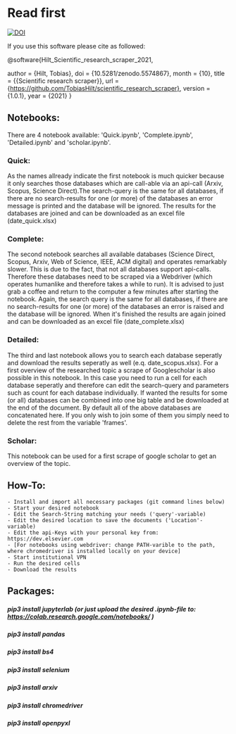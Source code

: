 # Read first

[![DOI](https://zenodo.org/badge/DOI/10.5281/zenodo.5574867.svg)](https://doi.org/10.5281/zenodo.5574867)

If you use this software please cite as followed:

@software{Hilt_Scientific_research_scraper_2021,

author = {Hilt, Tobias},
doi = {10.5281/zenodo.5574867},
month = {10},
title = {{Scientific research scraper}},
url = {https://github.com/TobiasHilt/scientific_research_scraper},
version = {1.0.1},
year = {2021}
}


## Notebooks:
There are 4 notebook available: 'Quick.ipynb', 'Complete.ipynb', 'Detailed.ipynb' and 'scholar.ipynb'.
### Quick:
As the names allready indicate the first notebook is much quicker because it only searches those databases which are call-able via an api-call (Arxiv, Scopus, Science Direct).The search-query is the same for all databases, if there are no search-results for one (or more) of the databases an error message is printed and the database will be ignored. The results for the databases are joined and can be downloaded as an excel file (date_quick.xlsx)

### Complete:
The second notebook searches all available databases (Science Direct, Scopus, Arxiv, Web of Science, IEEE, ACM digital) and operates remarkably slower. This is due to the fact, that not all databases support api-calls. Therefore these databases need to be scraped via a Webdriver (which operates humanlike and therefore takes a while to run). It is advised to just grab a coffee and return to the computer a few minutes after starting the notebook. Again, the search query is the same for all databases, if there are no search-results for one (or more) of the databases an error is raised and the database will be ignored. When it's finished the results are again joined and can be downloaded as an excel file (date_complete.xlsx)

### Detailed:
The third and last notebook allows you to search each database seperatly and download the results seperatly as well (e.q. date_scopus.xlsx). For a first overview of the researched topic a scrape of Googlescholar is also possible in this notebook.
In this case you need to run a cell for each database seperatly and therefore can edit the search-query and parameters such as count for each database individually. If wanted the results for some (or all) databases can be combined into one big table and be downloaded at the end of the document. By default all of the above databases are concatenated here. If you only wish to join some of them you simply need to delete the rest from the variable 'frames'.

### Scholar:
This notebook can be used for a first scrape of google scholar to get an overview of the topic. 

## How-To:

    - Install and import all necessary packages (git command lines below)
    - Start your desired notebook
    - Edit the Search-String matching your needs ('query'-variable)
    - Edit the desired location to save the documents ('Location'-variable)
    - Edit the api-Keys with your personal key from: https://dev.elsevier.com
    - [For notebooks using webdriver: change PATH-varible to the path, where chromedriver is installed locally on your device]
    - Start institutional VPN
    - Run the desired cells 
    - Download the results
    
    

## Packages:

##### pip3 install jupyterlab (or just upload the desired .ipynb-file to: https://colab.research.google.com/notebooks/ )
##### pip3 install pandas
##### pip3 install bs4
##### pip3 install selenium
##### pip3 install arxiv
##### pip3 install chromedriver
##### pip3 install openpyxl





    
 
